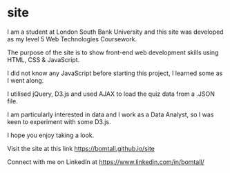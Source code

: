 # site

I am a student at London South Bank University and this site was developed as my level 5 Web Technologies Coursework.

The purpose of the site is to show front-end web development skills using HTML, CSS & JavaScript.

I did not know any JavaScript before starting this project, I learned some as I went along.

I utilised jQuery, D3.js and used AJAX to load the quiz data from a .JSON file.

I am particularly interested in data and I work as a Data Analyst, so I was keen to experiment with some D3.js.

I hope you enjoy taking a look.

Visit the site at this link https://bomtall.github.io/site

Connect with me on LinkedIn at https://www.linkedin.com/in/bomtall/
